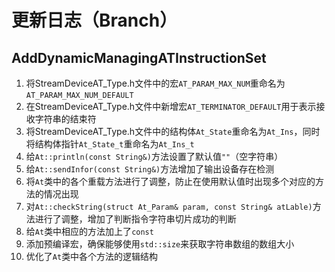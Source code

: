 # 更新日志（Branch）

## AddDynamicManagingATInstructionSet

1. 将StreamDeviceAT_Type.h文件中的宏`AT_PARAM_MAX_NUM`重命名为`AT_PARAM_MAX_NUM_DEFAULT`
2. 在StreamDeviceAT_Type.h文件中新增宏`AT_TERMINATOR_DEFAULT`用于表示接收字符串的结束符
3. 将StreamDeviceAT_Type.h文件中的结构体`At_State`重命名为`At_Ins`，同时将结构体指针`At_State_t`重命名为`At_Ins_t`
4. 给`At::println(const String&)`方法设置了默认值`""`（空字符串）
5. 给`At::sendInfor(const String&)`方法增加了输出设备存在检测
6. 将`At`类中的各个重载方法进行了调整，防止在使用默认值时出现多个对应的方法的情况出现
7. 对`At::checkString(struct At_Param& param, const String& atLable)`方法进行了调整，增加了判断指令字符串切片成功的判断
8. 给`At`类中相应的方法加上了`const`
9. 添加预编译宏，确保能够使用`std::size`来获取字符串数组的数组大小
10. 优化了`At`类中各个方法的逻辑结构